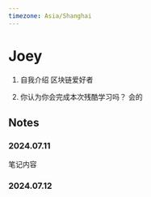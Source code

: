 ```yaml
---
timezone: Asia/Shanghai
---
```


# Joey

1. 自我介绍
   区块链爱好者

2. 你认为你会完成本次残酷学习吗？
   会的

## Notes

<!-- Content_START -->

### 2024.07.11

笔记内容

### 2024.07.12

<!-- Content_END -->
